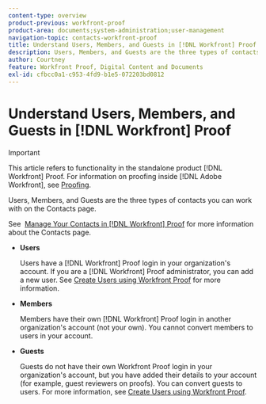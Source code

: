 ```yaml
---
content-type: overview
product-previous: workfront-proof
product-area: documents;system-administration;user-management
navigation-topic: contacts-workfront-proof
title: Understand Users, Members, and Guests in [!DNL Workfront] Proof
description: Users, Members, and Guests are the three types of contacts you can work with on the Contacts page.
author: Courtney
feature: Workfront Proof, Digital Content and Documents
exl-id: cfbcc0a1-c953-4fd9-b1e5-072203bd0812
---
```

# Understand Users, Members, and Guests in [!DNL Workfront] Proof

>[!IMPORTANT]
>
>This article refers to functionality in the standalone product [!DNL Workfront] Proof. For information on proofing inside [!DNL Adobe Workfront], see [Proofing](../../../review-and-approve-work/proofing/proofing.md).

Users, Members, and Guests are the three types of contacts you can work with on the Contacts page.

See&nbsp; [Manage Your Contacts in [!DNL Workfront] Proof](../../../workfront-proof/wp-mnguserscontacts/contacts/manage-contacts.md) for more information about the Contacts page.

* **Users**

   Users have a [!DNL Workfront] Proof login in your organization's account. If you are a [!DNL Workfront] Proof administrator, you can add a new user. See [Create Users using Workfront Proof](../../../workfront-proof/wp-mnguserscontacts/users/create-users.md) for more information.

* **Members**

   Members have their own [!DNL Workfront] Proof login in another organization's account (not your own). You cannot convert members to users in your account.

* **Guests**

   Guests do not have their own Workfront Proof login in your organization's account, but you have added their details to your account (for example, guest reviewers on proofs). You can convert guests to users. For more information, see [Create Users using Workfront Proof](../../../workfront-proof/wp-mnguserscontacts/users/create-users.md).
